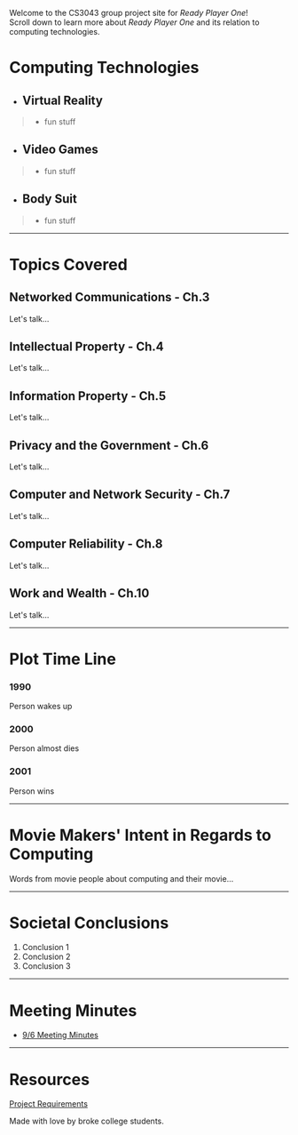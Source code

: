 Welcome to the CS3043 group project site for *Ready Player One*!  
Scroll down to learn more about *Ready Player One* and its relation to computing technologies.

# Computing Technologies
- ## Virtual Reality
> - fun stuff
- ## Video Games
> - fun stuff
- ## Body Suit
> - fun stuff

---
# Topics Covered
## Networked Communications - Ch.3
Let's talk...
## Intellectual Property - Ch.4
Let's talk...
## Information Property - Ch.5
Let's talk...
## Privacy and the Government - Ch.6
Let's talk...
## Computer and Network Security - Ch.7
Let's talk...
## Computer Reliability - Ch.8
Let's talk...
## Work and Wealth - Ch.10
Let's talk...

---
# Plot Time Line
### 1990
Person wakes up
### 2000   
Person almost dies
### 2001
Person wins

---
# Movie Makers' Intent in Regards to Computing    
Words from movie people about computing and their movie...

---
# Societal Conclusions
1. Conclusion 1
2. Conclusion 2
3. Conclusion 3

---
# Meeting Minutes
- [9/6 Meeting Minutes](9_6MeetingMinutes.pdf)

---
# Resources   
[Project Requirements](http://socialimps.keithpray.net/assignments/group-project/Movie_Group_Project_Details/)

Made with love by broke college students.
